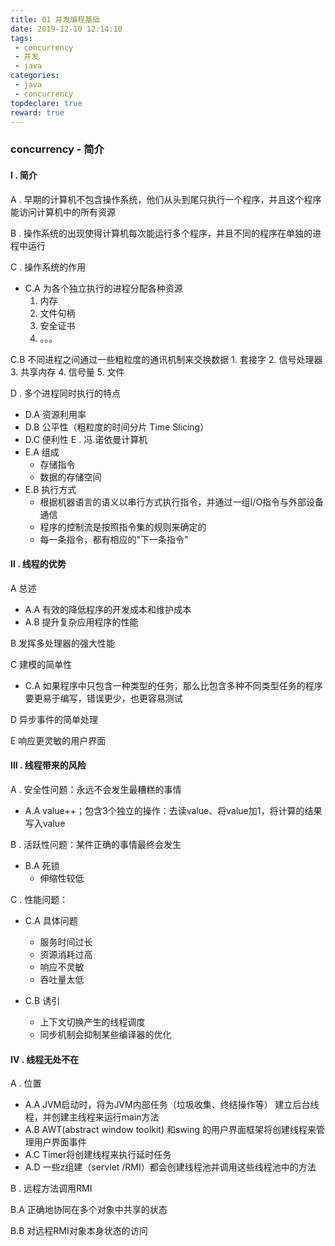 ```yaml
---
title: 01 并发编程基础
date: 2019-12-10 12:14:10
tags:
 - concurrency
 - 并发
 - java
categories:
 - java
 - concurrency
topdeclare: true
reward: true
---
```

### concurrency - 简介

#### I . 简介

A . 早期的计算机不包含操作系统，他们从头到尾只执行一个程序，并且这个程序能访问计算机中的所有资源

B . 操作系统的出现使得计算机每次能运行多个程序，并且不同的程序在单独的进程中运行

C . 操作系统的作用

  - C.A 为各个独立执行的进程分配各种资源
    1. 内存
    2. 文件句柄
    3. 安全证书
    4. 。。。

  C.B 不同进程之间通过一些粗粒度的通讯机制来交换数据
    1. 套接字
    2. 信号处理器
    3. 共享内存
    4. 信号量
    5. 文件

D . 多个进程同时执行的特点
  - D.A 资源利用率
  - D.B 公平性（粗粒度的时间分片  Time Slicing）
  - D.C 便利性
E . 冯.诺依曼计算机
  - E.A 组成
    - 存储指令
    - 数据的存储空间
  - E.B 执行方式
    - 根据机器语言的语义以串行方式执行指令，并通过一组I/O指令与外部设备通信
    - 程序的控制流是按照指令集的规则来确定的
    - 每一条指令，都有相应的"下一条指令"

#### II . 线程的优势

A 总述
  - A.A 有效的降低程序的开发成本和维护成本
  - A.B 提升复杂应用程序的性能

B 发挥多处理器的强大性能

C 建模的简单性
 - C.A 如果程序中只包含一种类型的任务，那么比包含多种不同类型任务的程序要更易于编写，错误更少，也更容易测试

D 异步事件的简单处理

E 响应更灵敏的用户界面

#### III . 线程带来的风险

A . 安全性问题：永远不会发生最糟糕的事情
  - A.A value++；包含3个独立的操作：去读value、将value加1，将计算的结果写入value

B . 活跃性问题：某件正确的事情最终会发生
  - B.A 死锁
    - 伸缩性较低

C . 性能问题：
  - C.A 具体问题
    - 服务时间过长
    - 资源消耗过高
    - 响应不灵敏
    - 吞吐量太低

  - C.B 诱引
    - 上下文切换产生的线程调度
    - 同步机制会抑制某些编译器的优化

#### IV . 线程无处不在

A . 位置
  - A.A JVM启动时，将为JVM内部任务（垃圾收集、终结操作等） 建立后台线程，并创建主线程来运行main方法
  - A.B AWT(abstract window toolkit) 和swing 的用户界面框架将创建线程来管理用户界面事件
  - A.C Timer将创建线程来执行延时任务
  - A.D 一些z组建（servlet /RMI）都会创建线程池并调用这些线程池中的方法

B . 远程方法调用RMI

B.A 正确地协同在多个对象中共享的状态

B.B 对远程RMI对象本身状态的访问
